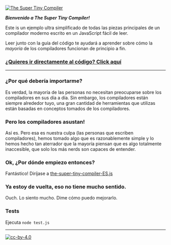 [![The Super Tiny Compiler](https://cloud.githubusercontent.com/assets/952783/21579290/5755288a-cf75-11e6-90e0-029529a44a38.png)](the-super-tiny-compiler.js)

***Bienvenido a The Super Tiny Compiler!***

Este is un ejemplo ultra simplificado de todas las piezas principales de un compilador
moderno escrito en un JavaScript fácil de leer.

Leer junto con la guía del código te ayudará a aprender sobre cómo la *mayoría* de los compiladores 
funcionan de principio a fin.

### [¿Quieres ir directamente al código? Click aquí](the-super-tiny-compiler-ES.js)

---

### ¿Por qué debería importarme?

Es verdad, la mayoría de las personas no necesitan preocuparse sobre los compiladores en
sus día a día. Sin embargo, los compiladores están siempre alrededor tuyo, una gran cantidad de 
herramientas que utilizas están basadas en conceptos tomados de los compiladores.

### Pero los compiladores asustan!

Así es. Pero esa es nuestra culpa (las personas que escriben compiladores), hemos 
tomado algo que es razonablemente simple y lo hemos hecho tan aterrador que la 
mayoría piensan que es algo totalmente inaccesible, que solo los más nerds son capaces
de entender. 


### Ok, ¿Por dónde empiezo entonces?

Fantástico! Diríjase a [the-super-tiny-compiler-ES.js](the-super-tiny-compiler-ES.js)

### Ya estoy de vuelta, eso no tiene mucho sentido.

Ouch. Lo siento mucho. Dime cómo puedo mejorarlo.

### Tests

Ejecuta `node test.js`

---

[![cc-by-4.0](https://licensebuttons.net/l/by/4.0/80x15.png)](http://creativecommons.org/licenses/by/4.0/)

